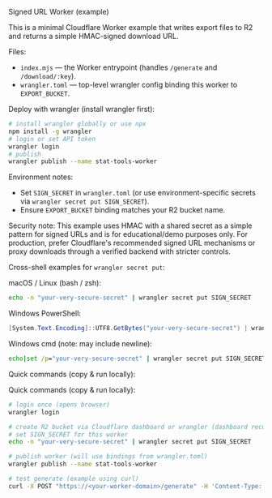 Signed URL Worker (example)

This is a minimal Cloudflare Worker example that writes export files to R2 and returns a simple HMAC-signed download URL.

Files:
- `index.mjs` — the Worker entrypoint (handles `/generate` and `/download/:key`).
- `wrangler.toml` — top-level wrangler config binding this worker to `EXPORT_BUCKET`.

Deploy with wrangler (install wrangler first):

```bash
# install wrangler globally or use npx
npm install -g wrangler
# login or set API token
wrangler login
# publish
wrangler publish --name stat-tools-worker
```

Environment notes:
- Set `SIGN_SECRET` in `wrangler.toml` (or use environment-specific secrets via `wrangler secret put SIGN_SECRET`).
- Ensure `EXPORT_BUCKET` binding matches your R2 bucket name.

Security note: This example uses HMAC with a shared secret as a simple pattern for signed URLs and is for educational/demo purposes only. For production, prefer Cloudflare's recommended signed URL mechanisms or proxy downloads through a verified backend with stricter controls.

Cross-shell examples for `wrangler secret put`:

macOS / Linux (bash / zsh):

```bash
echo -n "your-very-secure-secret" | wrangler secret put SIGN_SECRET
```

Windows PowerShell:

```powershell
[System.Text.Encoding]::UTF8.GetBytes("your-very-secure-secret") | wrangler secret put SIGN_SECRET
```

Windows cmd (note: may include newline):

```cmd
echo|set /p="your-very-secure-secret" | wrangler secret put SIGN_SECRET
```

Quick commands (copy & run locally):

Quick commands (copy & run locally):

```bash
# login once (opens browser)
wrangler login

# create R2 bucket via Cloudflare dashboard or wrangler (dashboard recommended)
# set SIGN_SECRET for this worker
echo -n "your-very-secure-secret" | wrangler secret put SIGN_SECRET

# publish worker (will use bindings from wrangler.toml)
wrangler publish --name stat-tools-worker

# test generate (example using curl)
curl -X POST "https://<your-worker-domain>/generate" -H 'Content-Type: application/json' -d '{"content":"col1,col2\n1,2"}'
```